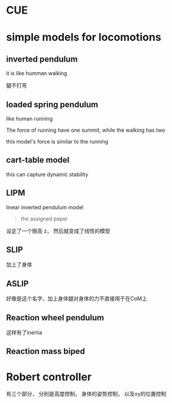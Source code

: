 # CUE

# simple models for locomotions
## inverted pendulum 
it is like humman walking

腿不打弯
## loaded spring pendulum
like human running

The force of running have one summit, while the walking has two 

this model's force is similar to the running

## cart-table model

this can capture dynamic stability

## LIPM

linear inverted pendulum model

> the assigned paper 

设定了一个限高 z， 然后就变成了线性的模型

## SLIP
加上了身体

## ASLIP
好像是这个名字，加上身体腿对身体的力不直接用于在CoM上

## Reaction wheel pendulum

这样有了inertia

## Reaction mass biped

# Robert controller

有三个部分， 分别是高度控制， 身体的姿势控制， 以及xy的位置控制